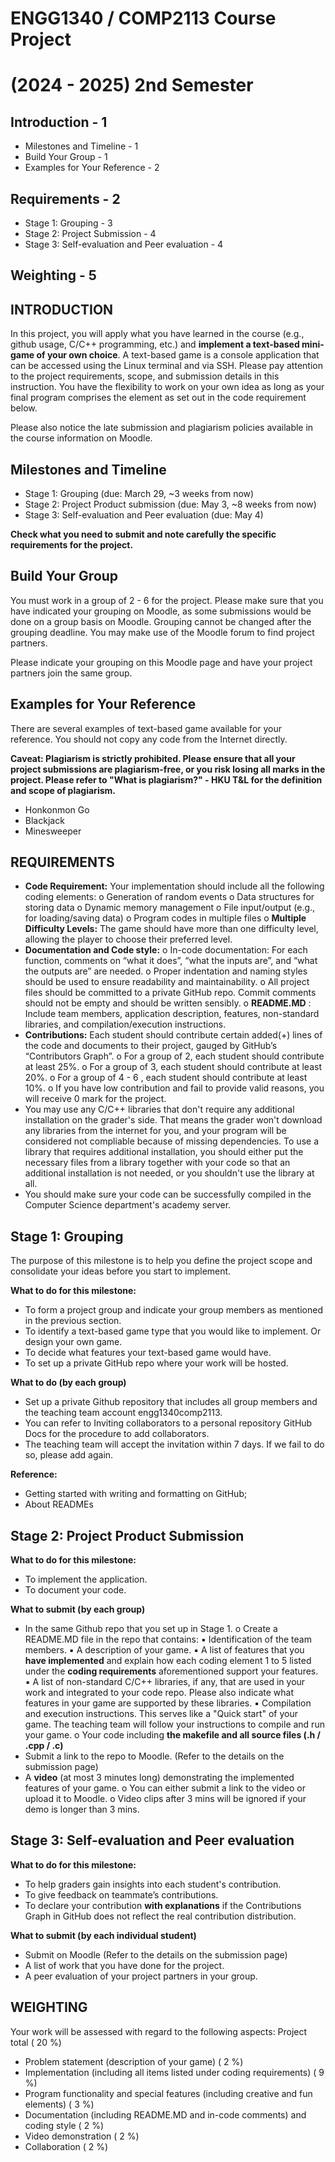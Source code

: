 # ENGG1340 / COMP2113 Course Project

# (2024 - 2025) 2nd Semester

## Introduction - 1
- Milestones and Timeline - 1
- Build Your Group - 1
- Examples for Your Reference - 2
## Requirements - 2
- Stage 1: Grouping - 3
- Stage 2: Project Submission - 4
- Stage 3: Self-evaluation and Peer evaluation - 4
## Weighting - 5

## INTRODUCTION

In this project, you will apply what you have learned in the course (e.g., github usage, C/C++ programming, etc.) and
**implement a text-based mini-game of your own choice**. A text-based game is a console application that can be
accessed using the Linux terminal and via SSH. Please pay attention to the project requirements, scope, and
submission details in this instruction. You have the flexibility to work on your own idea as long as your final program
comprises the element as set out in the code requirement below.

Please also notice the late submission and plagiarism policies available in the course information on Moodle.

## Milestones and Timeline

- Stage 1: Grouping (due: March 29, ~3 weeks from now)
- Stage 2: Project Product submission (due: May 3, ~8 weeks from now)
- Stage 3: Self-evaluation and Peer evaluation (due: May 4)

**Check what you need to submit and note carefully the specific requirements for the project.**

## Build Your Group

You must work in a group of 2 - 6 for the project. Please make sure that you have indicated your grouping on Moodle,
as some submissions would be done on a group basis on Moodle. Grouping cannot be changed after the grouping
deadline. You may make use of the Moodle forum to find project partners.

Please indicate your grouping on this Moodle page and have your project partners join the same group.


## Examples for Your Reference

There are several examples of text-based game available for your reference. You should not copy any code from the
Internet directly.

**Caveat: Plagiarism is strictly prohibited. Please ensure that all your project submissions are plagiarism-free,
or you risk losing all marks in the project. Please refer to "What is plagiarism?" - HKU T&L for the definition and
scope of plagiarism.**

- Honkonmon Go
- Blackjack
- Minesweeper

## REQUIREMENTS

- **Code Requirement:** Your implementation should include all the following coding elements:
    o Generation of random events
    o Data structures for storing data
    o Dynamic memory management
    o File input/output (e.g., for loading/saving data)
    o Program codes in multiple files
    o **Multiple Difficulty Levels:** The game should have more than one difficulty level, allowing the player
       to choose their preferred level.
- **Documentation and Code style:**
    o In-code documentation: For each function, comments on “what it does”, “what the inputs are”, and
       “what the outputs are” are needed.
    o Proper indentation and naming styles should be used to ensure readability and maintainability.
    o All project files should be committed to a private GitHub repo. Commit comments should not be
       empty and should be written sensibly.
    o **README.MD** : Include team members, application description, features, non-standard libraries, and
       compilation/execution instructions.
- **Contributions:** Each student should contribute certain added(+) lines of the code and documents to their
    project, gauged by GitHub’s “Contributors Graph”.
       o For a group of 2, each student should contribute at least 25%.
       o For a group of 3, each student should contribute at least 20%.
       o For a group of 4 - 6 , each student should contribute at least 10%.
       o If you have low contribution and fail to provide valid reasons, you will receive 0 mark for the project.
- You may use any C/C++ libraries that don't require any additional installation on the grader's side. That means
    the grader won't download any libraries from the internet for you, and your program will be considered not
    compliable because of missing dependencies. To use a library that requires additional installation, you
    should either put the necessary files from a library together with your code so that an additional installation
    is not needed, or you shouldn't use the library at all.
- You should make sure your code can be successfully compiled in the Computer Science department's
    academy server.


## Stage 1: Grouping

The purpose of this milestone is to help you define the project scope and consolidate your ideas before you start to
implement.

**What to do for this milestone:**

- To form a project group and indicate your group members as mentioned in the previous section.
- To identify a text-based game type that you would like to implement. Or design your own game.
- To decide what features your text-based game would have.
- To set up a private GitHub repo where your work will be hosted.

**What to do (by each group)**

- Set up a private Github repository that includes all group members and the teaching team account
    engg1340comp2113.
- You can refer to Inviting collaborators to a personal repository GitHub Docs for the procedure to add
    collaborators.
- The teaching team will accept the invitation within 7 days. If we fail to do so, please add again.

**Reference:**

- Getting started with writing and formatting on GitHub;
- About READMEs


## Stage 2: Project Product Submission

**What to do for this milestone:**

- To implement the application.
- To document your code.

**What to submit (by each group)**

- In the same Github repo that you set up in Stage 1.
    o Create a README.MD file in the repo that contains:
       ▪ Identification of the team members.
       ▪ A description of your game.
       ▪ A list of features that you **have implemented** and explain how each coding element 1 to 5 listed
          under the **coding requirements** aforementioned support your features.
       ▪ A list of non-standard C/C++ libraries, if any, that are used in your work and integrated to your
          code repo. Please also indicate what features in your game are supported by these libraries.
       ▪ Compilation and execution instructions. This serves like a "Quick start" of your game. The
          teaching team will follow your instructions to compile and run your game.
    o Your code including **the makefile and all source files (.h / .cpp / .c)**
- Submit a link to the repo to Moodle. (Refer to the details on the submission page)
- A **video** (at most 3 minutes long) demonstrating the implemented features of your game.
    o You can either submit a link to the video or upload it to Moodle.
    o Video clips after 3 mins will be ignored if your demo is longer than 3 mins.

## Stage 3: Self-evaluation and Peer evaluation

**What to do for this milestone:**

- To help graders gain insights into each student's contribution.
- To give feedback on teammate’s contributions.
- To declare your contribution **with explanations** if the Contributions Graph in GitHub does not reflect the real
    contribution distribution.

**What to submit (by each individual student)**

- Submit on Moodle (Refer to the details on the submission page)
- A list of work that you have done for the project.
- A peer evaluation of your project partners in your group.


## WEIGHTING

Your work will be assessed with regard to the following aspects: Project total ( 20 %)

- Problem statement (description of your game) ( 2 %)
- Implementation (including all items listed under coding requirements) ( 9 %)
- Program functionality and special features (including creative and fun elements) ( 3 %)
- Documentation (including README.MD and in-code comments) and coding style ( 2 %)
- Video demonstration ( 2 %)
- Collaboration ( 2 %)



